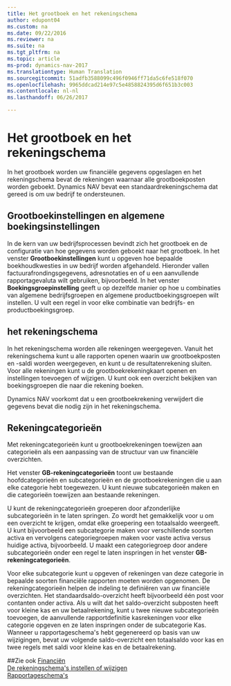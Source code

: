```yaml
---
title: Het grootboek en het rekeningschema
author: edupont04
ms.custom: na
ms.date: 09/22/2016
ms.reviewer: na
ms.suite: na
ms.tgt_pltfrm: na
ms.topic: article
ms-prod: dynamics-nav-2017
ms.translationtype: Human Translation
ms.sourcegitcommit: 51adfb3588099c496f0946ff71da5c6fe518f070
ms.openlocfilehash: 9965ddcad214e97c5e4858824395d6f651b3c003
ms.contentlocale: nl-nl
ms.lasthandoff: 06/26/2017

---
```


# <a name="the-general-ledger-and-the-chart-of-accounts"></a>Het grootboek en het rekeningschema
In het grootboek worden uw financiële gegevens opgeslagen en het rekeningschema bevat de rekeningen waarnaar alle grootboekposten worden geboekt. Dynamics NAV bevat een standaardrekeningschema dat gereed is om uw bedrijf te ondersteunen.

## <a name="general-ledger-setup-and-general-posting-setup"></a>Grootboekinstellingen en algemene boekingsinstellingen
In de kern van uw bedrijfsprocessen bevindt zich het grootboek en de configuratie van hoe gegevens worden geboekt naar het grootboek.
In het venster **Grootboekinstellingen** kunt u opgeven hoe bepaalde boekhoudkwesties in uw bedrijf worden afgehandeld. Hieronder vallen factuurafrondingsgegevens, adresnotaties en of u een aanvullende rapportagevaluta wilt gebruiken, bijvoorbeeld.
In het venster **Boekingsgroepinstelling** geeft u op dezelfde manier op hoe u combinaties van algemene bedrijfsgroepen en algemene productboekingsgroepen wilt instellen. U vult een regel in voor elke combinatie van bedrijfs- en productboekingsgroep.  

## <a name="the-chart-of-accounts"></a>het rekeningschema
In het rekeningschema worden alle rekeningen weergegeven. Vanuit het rekeningschema kunt u alle rapporten openen waarin uw grootboekposten en -saldi worden weergegeven, en kunt u de resultatenrekening sluiten. Voor alle rekeningen kunt u de grootboekrekeningkaart openen en instellingen toevoegen of wijzigen. U kunt ook een overzicht bekijken van boekingsgroepen die naar die rekening boeken.  

Dynamics NAV voorkomt dat u een grootboekrekening verwijdert die gegevens bevat die nodig zijn in het rekeningschema.  

## <a name="account-categories"></a>Rekeningcategorieën
Met rekeningcategorieën kunt u grootboekrekeningen toewijzen aan categorieën als een aanpassing van de structuur van uw financiële overzichten.  

Het venster **GB-rekeningcategorieën** toont uw bestaande hoofdcategorieën en subcategorieën en de grootboekrekeningen die u aan elke categorie hebt toegewezen. U kunt nieuwe subcategorieën maken en die categorieën toewijzen aan bestaande rekeningen.  

U kunt de rekeningcategorieën groeperen door afzonderlijke subcategorieën in te laten springen. Zo wordt het gemakkelijk voor u om een overzicht te krijgen, omdat elke groepering een totaalsaldo weergeeft. U kunt bijvoorbeeld een subcategorie maken voor verschillende soorten activa en vervolgens categoriegroepen maken voor vaste activa versus huidige activa, bijvoorbeeld. U maakt een categoriegroep door andere subcategorieën onder een regel te laten inspringen in het venster **GB-rekeningcategorieën**.  

Voor elke subcategorie kunt u opgeven of rekeningen van deze categorie in bepaalde soorten financiële rapporten moeten worden opgenomen. De rekeningcategorieën helpen de indeling te definiëren van uw financiële overzichten. Het standaardsaldo-overzicht heeft bijvoorbeeld één post voor contanten onder activa. Als u wilt dat het saldo-overzicht subposten heeft voor kleine kas en uw betaalrekening, kunt u twee nieuwe subcategorieën toevoegen, de aanvullende rapportdefinitie kasrekeningen voor elke categorie opgeven en ze laten inspringen onder de subcategorie Kas. Wanneer u rapportageschema's hebt gegenereerd op basis van uw wijzigingen, bevat uw volgende saldo-overzicht een totaalsaldo voor kas en twee regels met saldi voor kleine kas en de betaalrekening.     

##<a name="see-also"></a>Zie ook
[Financiën](finance-setup.md)  
[De rekeningschema's instellen of wijzigen](finance-setup-setup-chart-accounts.md)  
[Rapportageschema's](finance-setup-account-schedule.md)  


